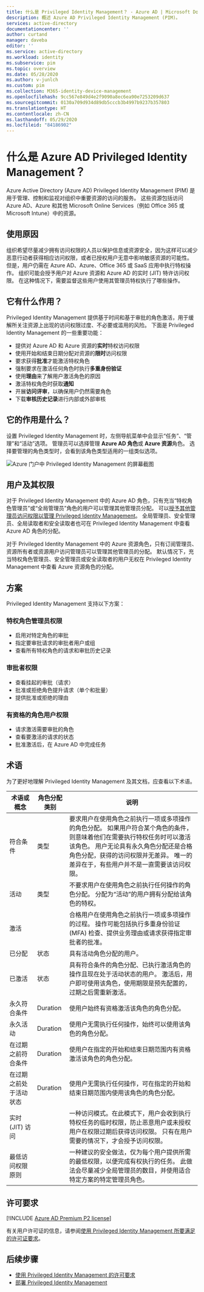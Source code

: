 ```yaml
---
title: 什么是 Privileged Identity Management？ - Azure AD | Microsoft Docs
description: 概述 Azure AD Privileged Identity Management (PIM)。
services: active-directory
documentationcenter: ''
author: curtand
manager: daveba
editor: ''
ms.service: active-directory
ms.workload: identity
ms.subservice: pim
ms.topic: overview
ms.date: 05/28/2020
ms.author: v-junlch
ms.custom: pim
ms.collection: M365-identity-device-management
ms.openlocfilehash: 9cc567e849d4e2f9090a8ec6ea90e7253209d637
ms.sourcegitcommit: 0130a709d934d89db5cccb3b4997b9237b357803
ms.translationtype: HT
ms.contentlocale: zh-CN
ms.lasthandoff: 05/29/2020
ms.locfileid: "84186902"
---
```

# <a name="what-is-azure-ad-privileged-identity-management"></a>什么是 Azure AD Privileged Identity Management？

Azure Active Directory (Azure AD) Privileged Identity Management (PIM) 是用于管理、控制和监视对组织中重要资源的访问的服务。 这些资源包括访问 Azure AD、Azure 和其他 Microsoft Online Services（例如 Office 365 或 Microsoft Intune）中的资源。

## <a name="reasons-to-use"></a>使用原因

组织希望尽量减少拥有访问权限的人员以保护信息或资源安全，因为这样可以减少恶意行动者获得相应访问权限，或者已授权用户无意中影响敏感资源的可能性。 但是，用户仍需在 Azure AD、Azure、Office 365 或 SaaS 应用中执行特权操作。 组织可能会授予用户对 Azure 资源和 Azure AD 的实时 (JIT) 特许访问权限。 在这种情况下，需要监督这些用户使用其管理员特权执行了哪些操作。

## <a name="what-does-it-do"></a>它有什么作用？

Privileged Identity Management 提供基于时间和基于审批的角色激活，用于缓解所关注资源上出现的访问权限过度、不必要或滥用的风险。 下面是 Privileged Identity Management 的一些重要功能：

- 提供对 Azure AD 和 Azure 资源的**实时**特权访问权限
- 使用开始和结束日期分配对资源的**限时**访问权限
- 要求获得**批准**才能激活特权角色
- 强制要求在激活任何角色时执行**多重身份验证**
- 使用**理由**来了解用户激活角色的原因
- 激活特权角色时获取**通知**
- 开展**访问评审**，以确保用户仍然需要角色
- 下载**审核历史记录**进行内部或外部审核

## <a name="what-can-i-do-with-it"></a>它的作用是什么？

设置 Privileged Identity Management 时，左侧导航菜单中会显示“任务”、“管理”和“活动”选项。    管理员可以选择管理 **Azure AD 角色**或 **Azure 资源**角色。 选择要管理的角色类型时，会看到该角色类型适用的一组类似选项。

![Azure 门户中 Privileged Identity Management 的屏幕截图](./media/pim-configure/pim-quickstart.png)

## <a name="who-can-do-what"></a>用户及其权限

对于 Privileged Identity Management 中的 Azure AD 角色，只有充当“特权角色管理员”或“全局管理员”角色的用户可以管理其他管理员分配。 可以[授予其他管理员访问权限以管理 Privileged Identity Management](pim-how-to-give-access-to-pim.md)。 全局管理员、安全管理员、全局读取者和安全读取者也可在 Privileged Identity Management 中查看 Azure AD 角色的分配。

对于 Privileged Identity Management 中的 Azure 资源角色，只有订阅管理员、资源所有者或资源用户访问管理员可以管理其他管理员的分配。 默认情况下，充当特权角色管理员、安全管理员或安全读取者的用户无权在 Privileged Identity Management 中查看 Azure 资源角色的分配。

## <a name="scenarios"></a>方案

Privileged Identity Management 支持以下方案：

### <a name="privileged-role-administrator-permissions"></a>特权角色管理员权限

- 启用对特定角色的审批
- 指定要审批请求的审批者用户或组
- 查看所有特权角色的请求和审批历史记录

### <a name="approver-permissions"></a>审批者权限

- 查看挂起的审批（请求）
- 批准或拒绝角色提升请求（单个和批量）
- 提供批准或拒绝的理由

### <a name="eligible-role-user-permissions"></a>有资格的角色用户权限

- 请求激活需要审批的角色
- 查看要激活的请求的状态
- 批准激活后，在 Azure AD 中完成任务

## <a name="terminology"></a>术语

为了更好地理解 Privileged Identity Management 及其文档，应查看以下术语。

| 术语或概念 | 角色分配类别 | 说明 |
| --- | --- | --- |
| 符合条件 | 类型 | 要求用户在使用角色之前执行一项或多项操作的角色分配。 如果用户符合某个角色的条件，则意味着他们在需要执行特权任务时可以激活该角色。 用户无论具有永久角色分配还是合格角色分配，获得的访问权限并无差异。 唯一的差异在于，有些用户并不是一直需要该访问权限。 |
| 活动 | 类型 | 不要求用户在使用角色之前执行任何操作的角色分配。 分配为“活动”的用户拥有分配给该角色的特权。 |
| 激活 |  | 合格用户在使用角色之前执行一项或多项操作的过程。 操作可能包括执行多重身份验证 (MFA) 检查、提供业务理由或请求获得指定审批者的批准。 |
| 已分配 | 状态 | 具有活动角色分配的用户。 |
| 已激活 | 状态 | 具有符合条件的角色分配、已执行激活角色的操作且现在处于活动状态的用户。  激活后，用户即可使用该角色，使用期限是预先配置的，过期之后需重新激活。 |
| 永久符合条件 | Duration | 使用户始终有资格激活该角色的角色分配。 |
| 永久活动 | Duration | 使用户无需执行任何操作，始终可以使用该角色的角色分配。 |
| 在过期之前符合条件 | Duration | 使用户在指定的开始和结束日期范围内有资格激活该角色的角色分配。 |
| 在过期之前处于活动状态 | Duration | 使用户无需执行任何操作，可在指定的开始和结束日期范围内使用该角色的角色分配。 |
| 实时 (JIT) 访问 |  | 一种访问模式。在此模式下，用户会收到执行特权任务的临时权限，防止恶意用户或未授权用户在权限过期后获得访问权限。 只有在用户需要的情况下，才会授予访问权限。 |
| 最低访问权限原则 |  | 一种建议的安全做法，仅为每个用户提供所需的最低权限，以便完成有权执行的任务。 此做法会尽量减少全局管理员的数目，并使用适合特定方案的特定管理员角色。 |

## <a name="license-requirements"></a>许可要求

[!INCLUDE [Azure AD Premium P2 license](../../../includes/active-directory-p2-license.md)]

有关用户许可证的信息，请参阅[使用 Privileged Identity Management 所要满足的许可证要求](subscription-requirements.md)。

## <a name="next-steps"></a>后续步骤

- [使用 Privileged Identity Management 的许可要求](subscription-requirements.md)
- [部署 Privileged Identity Management](pim-deployment-plan.md)

